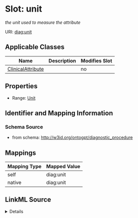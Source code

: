 

# Slot: unit


_the unit used to measure the attribute_



URI: [diag:unit](http://w3id.org/ontogpt/diagnostic_procedure/unit)



<!-- no inheritance hierarchy -->





## Applicable Classes

| Name | Description | Modifies Slot |
| --- | --- | --- |
| [ClinicalAttribute](ClinicalAttribute.md) |  |  no  |







## Properties

* Range: [Unit](Unit.md)





## Identifier and Mapping Information







### Schema Source


* from schema: http://w3id.org/ontogpt/diagnostic_procedure




## Mappings

| Mapping Type | Mapped Value |
| ---  | ---  |
| self | diag:unit |
| native | diag:unit |




## LinkML Source

<details>
```yaml
name: unit
description: the unit used to measure the attribute
from_schema: http://w3id.org/ontogpt/diagnostic_procedure
rank: 1000
alias: unit
owner: ClinicalAttribute
domain_of:
- ClinicalAttribute
range: Unit

```
</details>